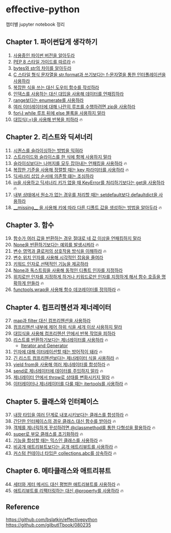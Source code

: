 # effective-python

챕터별 jupyter notebook 정리

## Chapter 1. 파이썬답게 생각하기
1. [사용중인 파이썬 버전을 알아두라](https://nbviewer.jupyter.org/github/toriving/effective-python/blob/main/chapter1/better_way_1.ipynb)
2. [PEP 8 스타일 가이드를 따르라](https://nbviewer.jupyter.org/github/toriving/effective-python/blob/main/chapter1/better_way_2.ipynb) 🔥
3. [bytes와 str의 차이를 알아두라](https://nbviewer.jupyter.org/github/toriving/effective-python/blob/main/chapter1/better_way_3.ipynb)
4. [C 스타일 형식 문자열을 str.format과 쓰기보다는 f-문자열을 통한 인터폴레이션을 사용하라](https://nbviewer.jupyter.org/github/toriving/effective-python/blob/main/chapter1/better_way_4.ipynb)
5. [복잡한 식을 쓰는 대신 도우미 함수를 작성하라](https://nbviewer.jupyter.org/github/toriving/effective-python/blob/main/chapter1/better_way_5.ipynb)
6. [인덱스를 사용하는 대신 대입을 사용해 데이터를 언패킹하라](https://nbviewer.jupyter.org/github/toriving/effective-python/blob/main/chapter1/better_way_6.ipynb)
7. [range보다는 enumerate를 사용하라](https://nbviewer.jupyter.org/github/toriving/effective-python/blob/main/chapter1/better_way_7.ipynb)
8. [여러 이터레이터에 대해 나란히 루프를 수행하려면 zip을 사용하라](https://nbviewer.jupyter.org/github/toriving/effective-python/blob/main/chapter1/better_way_8.ipynb)
9. [for나 while 루프 뒤에 else 블록을 사용하지 말라](https://nbviewer.jupyter.org/github/toriving/effective-python/blob/main/chapter1/better_way_9.ipynb)
10. [대입식(:=)을 사용해 반복을 피하라](https://nbviewer.jupyter.org/github/toriving/effective-python/blob/main/chapter1/better_way_10.ipynb) 🔥

## Chapter 2. 리스트와 딕셔너리
11. [시퀀스를 슬라이싱하는 방법을 익혀라](https://nbviewer.jupyter.org/github/toriving/effective-python/blob/main/chapter2/better_way_11.ipynb)
12. [스트라이드와 슬라이스를 한 식에 함께 사용하지 말라](https://nbviewer.jupyter.org/github/toriving/effective-python/blob/main/chapter2/better_way_12.ipynb)
13. [슬라이싱보다는 나머지를 모두 잡아내는 언패킹을 사용하라](https://nbviewer.jupyter.org/github/toriving/effective-python/blob/main/chapter2/better_way_13.ipynb) 🔥
14. [복잡한 기준을 사용해 정렬할 때는 key 파라미터를 사용하라](https://nbviewer.jupyter.org/github/toriving/effective-python/blob/main/chapter2/better_way_14.ipynb) 🔥
15. [딕셔너리 삽입 순서에 의존할 떄는 조심하라](https://nbviewer.jupyter.org/github/toriving/effective-python/blob/main/chapter2/better_way_15.ipynb)
16. [in을 사용하고 딕셔너리 키가 없을 때 KeyError를 처리하기보다는 get을 사용하라](https://nbviewer.jupyter.org/github/toriving/effective-python/blob/main/chapter2/better_way_16.ipynb) 🔥
17. [내부 상태에서 원소가 없는 경우를 처리할 때는 setdefault보다 defaultdict을 사용하라](https://nbviewer.jupyter.org/github/toriving/effective-python/blob/main/chapter2/better_way_17.ipynb)
18. [\_\_missing\_\_ 을 사용해 키에 따라 다른 디폴트 값을 생성하는 방법을 알아두라](https://nbviewer.jupyter.org/github/toriving/effective-python/blob/main/chapter2/better_way_18.ipynb) 🔥

## Chapter 3. 함수
19. [함수가 여러 값을 반환하는 경우 절대로 네 값 이상을 언패킹하지 말라](https://nbviewer.jupyter.org/github/toriving/effective-python/blob/main/chapter3/better_way_19.ipynb)
20. [None을 반환하기보다는 예외를 발생시켜라](https://nbviewer.jupyter.org/github/toriving/effective-python/blob/main/chapter3/better_way_20.ipynb) 🔥
21. [변수 영역과 클로저의 상호작용 방식을 이해하라](https://nbviewer.jupyter.org/github/toriving/effective-python/blob/main/chapter3/better_way_21.ipynb) 🔥
22. [변수 위치 인자를 사용해 시각적인 잡음을 줄여라](https://nbviewer.jupyter.org/github/toriving/effective-python/blob/main/chapter3/better_way_22.ipynb)
23. [키워드 인자로 선택적인 기능을 제공하라](https://nbviewer.jupyter.org/github/toriving/effective-python/blob/main/chapter3/better_way_23.ipynb)
24. [None과 독스트링을 사용해 동적인 디폴트 인자를 지정하라](https://nbviewer.jupyter.org/github/toriving/effective-python/blob/main/chapter3/better_way_24.ipynb)
25. [위치로만 인자를 지정하게 하거나 키워드로만 인자를 지정하게 해서 함수 호출을 명확하게 만들라](https://nbviewer.jupyter.org/github/toriving/effective-python/blob/main/chapter3/better_way_25.ipynb) 🔥
26. [functools.wrap을 사용해 함수 데코레이터를 정의하라](https://nbviewer.jupyter.org/github/toriving/effective-python/blob/main/chapter3/better_way_26.ipynb) 🔥

## Chapter 4. 컴프리헨션과 제너레이터
27. [map과 filter 대신 컴프리헨션을 사용하라](https://nbviewer.jupyter.org/github/toriving/effective-python/blob/main/chapter4/better_way_27.ipynb)
28. [컴프리헨션 내부에 제어 하위 식을 세개 이상 사용하지 말라](https://nbviewer.jupyter.org/github/toriving/effective-python/blob/main/chapter4/better_way_28.ipynb)
29. [대입식을 사용해 컴프리헨션 안에서 반복 작업을 피하라](https://nbviewer.jupyter.org/github/toriving/effective-python/blob/main/chapter4/better_way_29.ipynb)
30. [리스트를 반환하기보다는 제너레이터를 사용하라](https://nbviewer.jupyter.org/github/toriving/effective-python/blob/main/chapter4/better_way_30.ipynb) 🔥
    - [Iterator and Generator](https://github.com/toriving/effective-python/blob/main/chapter4/Iter_Gen.md)
31. [인자에 대해 이터레이션할 때는 방어적이 돼라](https://nbviewer.jupyter.org/github/toriving/effective-python/blob/main/chapter4/better_way_31.ipynb) 🔥
32. [긴 리스트 컴프리헨션보다는 제너레이터 식을 사용하라](https://nbviewer.jupyter.org/github/toriving/effective-python/blob/main/chapter4/better_way_32.ipynb) 🔥
33. [yield from을 사용해 여러 제너레이터를 합성하라](https://nbviewer.jupyter.org/github/toriving/effective-python/blob/main/chapter4/better_way_33.ipynb) 🔥
34. [send로 제너레이터에 데이터를 주입하지 말라](https://nbviewer.jupyter.org/github/toriving/effective-python/blob/main/chapter4/better_way_34.ipynb) 🔥
35. [제너레이터 안에서 throw로 상태를 변화시키지 말라](https://nbviewer.jupyter.org/github/toriving/effective-python/blob/main/chapter4/better_way_35.ipynb) 🔥
36. [이터레이터나 제너레이터를 다룰 때는 itertools를 사용하라](https://nbviewer.jupyter.org/github/toriving/effective-python/blob/main/chapter4/better_way_36.ipynb) 🔥 

## Chapter 5. 클래스와 인터페이스
37. [내장 타입을 여러 단계로 내포시키보다는 클래스를 합성하라](https://nbviewer.jupyter.org/github/toriving/effective-python/blob/main/chapter5/better_way_37.ipynb) 🔥 
38. [간단한 인터페이스의 경우 클래스 대신 함수를 받아라](https://nbviewer.jupyter.org/github/toriving/effective-python/blob/main/chapter5/better_way_38.ipynb) 🔥 
39. [객체를 제너릭하게 꾸성하려면 @classmethod를 통한 다형성을 활용하라](https://nbviewer.jupyter.org/github/toriving/effective-python/blob/main/chapter5/better_way_39.ipynb) 🔥 
40. [super로 부모 클래스를 초기화하라](https://nbviewer.jupyter.org/github/toriving/effective-python/blob/main/chapter5/better_way_40.ipynb) 🔥 
41. [기능을 합성할 때는 믹스인 클래스를 사용하라](https://nbviewer.jupyter.org/github/toriving/effective-python/blob/main/chapter5/better_way_41.ipynb) 🔥 
42. [비공개 애트리뷰트보다는 공개 애트리뷰트를 사용하라](https://nbviewer.jupyter.org/github/toriving/effective-python/blob/main/chapter5/better_way_42.ipynb) 🔥 
43. [커스텀 컨테이너 타입은 collections.abc를 상속하라](https://nbviewer.jupyter.org/github/toriving/effective-python/blob/main/chapter5/better_way_43.ipynb) 🔥 

## Chapter 6. 메타클래스와 애트리뷰트
44. [세터와 게터 메서드 대신 평범한 애트리뷰트를 사용하라](https://nbviewer.jupyter.org/github/toriving/effective-python/blob/main/chapter6/better_way_44.ipynb) 🔥 
45. [애트리뷰트를 리팩터링하는 대신 @property를 사용하라](https://nbviewer.jupyter.org/github/toriving/effective-python/blob/main/chapter6/better_way_45.ipynb) 🔥 


## Reference
https://github.com/bslatkin/effectivepython  
https://github.com/gilbutITbook/080235
